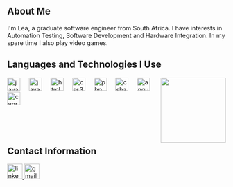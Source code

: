 <h2 align="left">About Me</h2>

I'm Lea, a graduate software engineer from South Africa. I have interests in Automation Testing, Software Development and Hardware Integration. In my spare time I also play video games. <br>

<h2 align="left">Languages and Technologies I Use</h2>

<img align="right" height="150" src="https://media.giphy.com/media/v1.Y2lkPTc5MGI3NjExMmRic21ocGc3dzZuY3FsOTYxeDF2a2o2OXh5bm5tYXEybDMyNTRxcSZlcD12MV9pbnRlcm5hbF9naWZfYnlfaWQmY3Q9Zw/TuW4ZuErNpyvy0n6CN/giphy.gif" />

<div align="left">
  <img src="https://cdn.jsdelivr.net/gh/devicons/devicon/icons/javascript/javascript-original.svg" height="30" alt="javascript logo"  />
  <img width="12" />
  <img src="https://cdn.jsdelivr.net/gh/devicons/devicon/icons/java/java-original.svg" height="30" alt="java logo"  />
  <img width="12" />
  <img src="https://cdn.jsdelivr.net/gh/devicons/devicon/icons/html5/html5-original.svg" height="30" alt="html5 logo"  />
  <img width="12" />
  <img src="https://cdn.jsdelivr.net/gh/devicons/devicon/icons/css3/css3-original.svg" height="30" alt="css3 logo"  />
  <img width="12" />
  <img src="https://cdn.jsdelivr.net/gh/devicons/devicon/icons/php/php-original.svg" height="30" alt="php logo"  />
  <img width="12" />
  <img src="https://cdn.jsdelivr.net/gh/devicons/devicon/icons/csharp/csharp-original.svg" height="30" alt="csharp logo"  />
  <img width="12" />
  <img src="https://cdn.jsdelivr.net/gh/devicons/devicon/icons/angular/angular-original.svg" height="30" alt="angular logo"  />
  <img width="12" />
  <img src="https://cdn.jsdelivr.net/gh/devicons/devicon@latest/icons/cypressio/cypressio-original.svg" height="30" alt="cypress logo"  />          
</div>

<br><br><br><h2 align="left">Contact Information</h2>

<div align="left">
  <a href="https://www.linkedin.com/in/lea-t-42b352211/">
    <img src="https://img.shields.io/static/v1?message=LinkedIn&logo=linkedin&label=&color=0077B5&logoColor=white&labelColor=&style=for-the-badge" height="35" alt="linkedin logo" />
  </a>
  <a href="mailto:leathumbiran@gmail.com">
   <img src="https://img.shields.io/static/v1?message=Gmail&logo=gmail&label=&color=D14836&logoColor=white&labelColor=&style=for-the-badge" height="35" alt="gmail logo" />
  </a>
</div>
